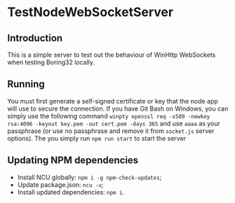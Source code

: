 # TestNodeWebSocketServer

## Introduction

This is a simple server to test out the behaviour of WinHttp WebSockets when testing Boring32 locally.

## Running

You must first generate a self-signed certificate or key that the node app will use to secure the connection. If you have Git Bash on Windows, you can simply use the following command `winpty openssl req -x509 -newkey rsa:4096 -keyout key.pem -out cert.pem -days 365` and use `aaaa` as your passphrase (or use no passphrase and remove it from `socket.js` server options). The you simply run `npm run start` to start the server
## Updating NPM dependencies

* Install NCU globally: `npm i -g npm-check-updates`;
* Update package.json: `ncu -u`;
* Install updated dependencies: `npm i`.
